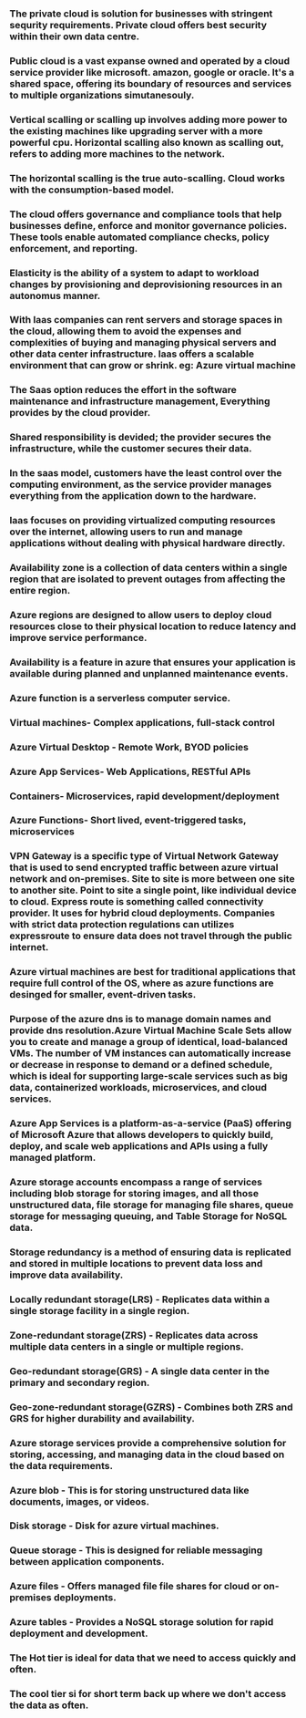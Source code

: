 ### The private cloud is solution for businesses with stringent sequrity requirements. Private cloud offers best security within their own data centre.
### Public cloud is a vast expanse owned and operated by a cloud service provider like microsoft. amazon, google or oracle. It's a shared space, offering its boundary of resources and services to multiple organizations simutanesouly.
### Vertical scalling or scalling up involves adding more power to the existing machines like upgrading server with a more powerful cpu. Horizontal scalling also known as scalling out, refers to adding more machines to the network.
### The horizontal scalling is the true auto-scalling. Cloud works with the consumption-based model.
### The cloud offers governance and compliance tools that help businesses define, enforce and monitor governance policies. These tools enable automated compliance checks, policy enforcement, and reporting.
### Elasticity is the ability of a system to adapt to workload changes by provisioning and deprovisioning resources in an autonomus manner.
### With Iaas companies can rent servers and storage spaces in the cloud, allowing them to avoid the expenses and complexities of buying and managing physical servers and other data center infrastructure. Iaas offers a scalable environment that can grow or shrink. eg: Azure virtual machine
### The Saas option reduces the effort in the software maintenance and infrastructure management, Everything provides by the cloud provider.
### Shared responsibility is devided; the provider secures the infrastructure, while the customer secures their data.
### In the saas model, customers have the least control over the computing environment, as the service provider manages everything from the application down to the hardware.
### Iaas focuses on providing virtualized computing resources over the internet, allowing users to run and manage applications without dealing with physical hardware directly.
### Availability zone is a collection of data centers within a single region that are isolated to prevent outages from affecting the entire region.
### Azure regions are designed to allow users to deploy cloud resources close to their physical location to reduce latency and improve service performance.
### Availability is a feature in azure that ensures your application is available during planned and unplanned maintenance events.
### Azure function is a serverless computer service.
### Virtual machines- Complex applications, full-stack control
### Azure Virtual Desktop - Remote Work, BYOD policies
### Azure App Services- Web Applications, RESTful APIs
### Containers- Microservices, rapid development/deployment
### Azure Functions- Short lived, event-triggered tasks, microservices
### VPN Gateway is a specific type of Virtual Network Gateway that is used to send encrypted traffic between azure virtual network and on-premises. Site to site is more between one site to another site. Point to site a single point, like individual device to cloud. Express route is something called connectivity provider. It uses for hybrid cloud deployments. Companies with strict data protection regulations can utilizes expressroute to ensure data does not travel through the public internet. 
### Azure virtual machines are best for traditional applications that require full control of the OS, where as azure functions are desinged for smaller, event-driven tasks.
### Purpose of the azure dns is to manage domain names and provide dns resolution.Azure Virtual Machine Scale Sets allow you to create and manage a group of identical, load-balanced VMs. The number of VM instances can automatically increase or decrease in response to demand or a defined schedule, which is ideal for supporting large-scale services such as big data, containerized workloads, microservices, and cloud services.
### Azure App Services is a platform-as-a-service (PaaS) offering of Microsoft Azure that allows developers to quickly build, deploy, and scale web applications and APIs using a fully managed platform.
### Azure storage accounts encompass a range of services including blob storage for storing images, and all those unstructured data, file storage for managing file shares, queue storage for messaging queuing, and Table Storage for NoSQL data. 
### Storage redundancy is a method of ensuring data is replicated and stored in multiple locations to prevent data loss and improve data availability.
### Locally redundant storage(LRS) - Replicates data within a single storage facility in a single region.
### Zone-redundant storage(ZRS) - Replicates data across multiple data centers in a single or multiple regions.
### Geo-redundant storage(GRS) - A single data center in the primary and secondary region.
### Geo-zone-redundant storage(GZRS) - Combines both ZRS and GRS for higher durability and availability.
### Azure storage services provide a comprehensive solution for storing, accessing, and managing data in the cloud based on the data requirements.
### Azure blob - This is for storing unstructured data like documents, images, or videos.
### Disk storage - Disk for azure virtual machines.
### Queue storage - This is designed for reliable messaging between application components.
### Azure files - Offers managed file file shares for cloud or on-premises deployments.
### Azure tables - Provides a NoSQL storage solution for rapid deployment and development. 
### The Hot tier is ideal for data that we need to access quickly and often.
### The cool tier si for short term back up where we don't access the data as often.
